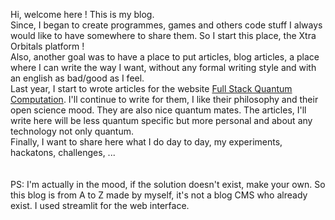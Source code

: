 Hi, welcome here ! This is my blog.  
Since, I began to create programmes, games and others code stuff I always would like to have somewhere to share them. 
So I start this place, the Xtra Orbitals platform !  
Also, another goal was to have a place to put articles, blog articles, a place where I can write the way I want, 
without any formal writing style and with an english as bad/good as I feel.  
Last year, I start to wrote articles for the website [Full Stack Quantum Computation](https://fullstackquantumcomputation.tech/). 
I'll continue to write for them, I like their philosophy and their open science mood. They are also nice quantum mates. 
The articles, I'll write here will be less quantum specific but more personal and about any technology not only quantum.  
Finally, I want to share here what I do day to day, my experiments, hackatons, challenges, ...  
<br><br>
PS: I'm actually in the mood, if the solution doesn't exist, make your own. So this blog is from A to Z made by myself, 
it's not a blog CMS who already exist. I used streamlit for the web interface.
